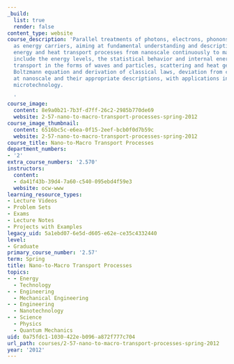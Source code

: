 ```yaml
---
_build:
  list: true
  render: false
content_type: website
course_description: 'Parallel treatments of photons, electrons, phonons, and molecules
  as energy carriers, aiming at fundamental understanding and descriptive tools for
  energy and heat transport processes from nanoscale continuously to macroscale. Topics
  include the energy levels, the statistical behavior and internal energy, energy
  transport in the forms of waves and particles, scattering and heat generation processes,
  Boltzmann equation and derivation of classical laws, deviation from classical laws
  at nanoscale and their appropriate descriptions, with applications in nano- and
  microtechnology.

  '
course_image:
  content: 8e9a0b21-7b3f-d7ff-26c2-2985b770de69
  website: 2-57-nano-to-macro-transport-processes-spring-2012
course_image_thumbnail:
  content: 6516bc5c-e6ea-0f15-2eef-bcb0f0d7b59c
  website: 2-57-nano-to-macro-transport-processes-spring-2012
course_title: Nano-to-Macro Transport Processes
department_numbers:
- '2'
extra_course_numbers: '2.570'
instructors:
  content:
  - da41f43b-39d4-7a60-c540-095ebd4f59e3
  website: ocw-www
learning_resource_types:
- Lecture Videos
- Problem Sets
- Exams
- Lecture Notes
- Projects with Examples
legacy_uid: 5a1ebd07-6e5d-d605-e62e-ce35c4332440
level:
- Graduate
primary_course_number: '2.57'
term: Spring
title: Nano-to-Macro Transport Processes
topics:
- - Energy
  - Technology
- - Engineering
  - Mechanical Engineering
- - Engineering
  - Nanotechnology
- - Science
  - Physics
  - Quantum Mechanics
uid: 0a75fdc1-1030-422e-b096-a872f777c704
url_path: courses/2-57-nano-to-macro-transport-processes-spring-2012
year: '2012'
---
```

